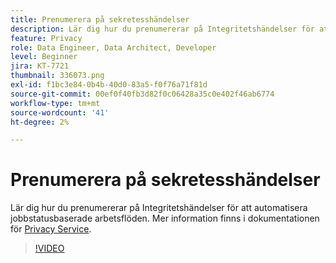 ```yaml
---
title: Prenumerera på sekretesshändelser
description: Lär dig hur du prenumererar på Integritetshändelser för att automatisera jobbstatusbaserade arbetsflöden.
feature: Privacy
role: Data Engineer, Data Architect, Developer
level: Beginner
jira: KT-7721
thumbnail: 336073.png
exl-id: f1bc3e84-0b4b-40d0-83a5-f0f76a71f81d
source-git-commit: 00ef0f40fb3d82f0c06428a35c0e402f46ab6774
workflow-type: tm+mt
source-wordcount: '41'
ht-degree: 2%

---
```



# Prenumerera på sekretesshändelser

Lär dig hur du prenumererar på Integritetshändelser för att automatisera jobbstatusbaserade arbetsflöden. Mer information finns i dokumentationen för [Privacy Service](https://experienceleague.adobe.com/docs/experience-platform/privacy/home.html?lang=sv).

>[!VIDEO](https://video.tv.adobe.com/v/336073?learn=on)

